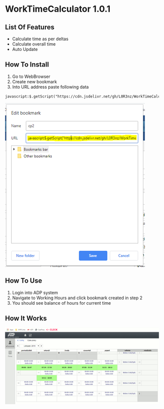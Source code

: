 # WorkTimeCalculator 1.0.1


## List Of Features
- Calculate time as per deltas
- Calculate overall time
- Auto Update


## How To Install
1. Go to WebBrowser
2. Create new bookmark
3. Into URL address paste following data
``` 
javascript:$.getScript("https://cdn.jsdelivr.net/gh/L0R3nz/WorkTimeCalculator@master/Main.js")
```
![Bookmark](./Bookmark.PNG)

## How To Use
1. Login into ADP system
2. Navigate to Working Hours and click bookmark created in step 2
3. You should see balance of hours for current time


## How It Works
![How It Works](./HowItWorks.gif)
